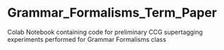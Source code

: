# Grammar_Formalisms_Term_Paper
Colab Notebook containing code for preliminary CCG supertagging experiments performed for Grammar Formalisms class
